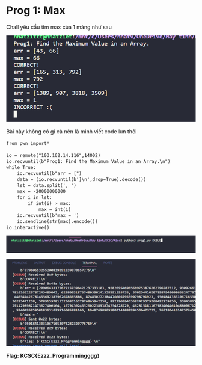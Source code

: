 # Prog 1: Max

Chall yêu cầu tìm max của 1 mảng như sau

![1702790090443](image/Misc_Prog1/1702790090443.png)

Bài này không có gì cả nên là mình viết code lun thôi

```
from pwn import*

io = remote("103.162.14.116",14002)
io.recvuntil(b"Prog1: Find the Maximum Value in an Array.\n")
while True:
    io.recvuntil(b"arr = [")
    data = (io.recvuntil(b']\n',drop=True).decode())
    lst = data.split(', ')
    max = -20000000000
    for i in lst:
        if int(i) > max:
            max = int(i)
    io.recvuntil(b'max = ')
    io.sendline(str(max).encode())
io.interactive()
```

![1702790142574](image/Misc_Prog1/1702790142574.png)

![1702790156466](image/Misc_Prog1/1702790156466.png)

**Flag: KCSC{Ezzz_Programmingggg}**